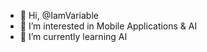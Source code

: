 - 👋 Hi, @IamVariable
- 👀 I’m interested in Mobile Applications & AI
- 🌱 I’m currently learning AI

<!---
MuthuHere/MuthuHere is a ✨ special ✨ repository because its `README.md` (this file) appears on your GitHub profile.
You can click the Preview link to take a look at your changes.
--->

